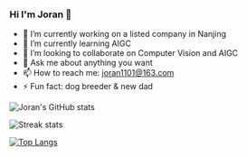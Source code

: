 ### Hi I'm Joran 👋
- 🔭 I’m currently working on a listed company in Nanjing
- 🌱 I’m currently learning AIGC
- 👯 I’m looking to collaborate on Computer Vision and AIGC
- 💬 Ask me about anything you want
- 📫 How to reach me: joran1101@163.com
- ⚡ Fun fact: dog breeder & new dad

![Joran's GitHub stats](https://github-readme-stats.vercel.app/api?username=Joran1101&theme=cobalt2&show_icons=true)

![Streak stats](https://github-readme-streak-stats.herokuapp.com/?user=Joran1101&show_icons=true&theme=tokyonight)

[![Top Langs](https://github-readme-stats.vercel.app/api/top-langs/?username=Joran1101)](https://github.com/anuraghazra/github-readme-stats)

<!--
**Joran1101/Joran1101** is a ✨ _special_ ✨ repository because its `README.md` (this file) appears on your GitHub profile.

Here are some ideas to get you started:

- 🔭 I’m currently working on ...
- 🌱 I’m currently learning ...
- 👯 I’m looking to collaborate on ...
- 🤔 I’m looking for help with ...
- 💬 Ask me about ...
- 📫 How to reach me: ...
- 😄 Pronouns: ...
- ⚡ Fun fact: ...
-->

